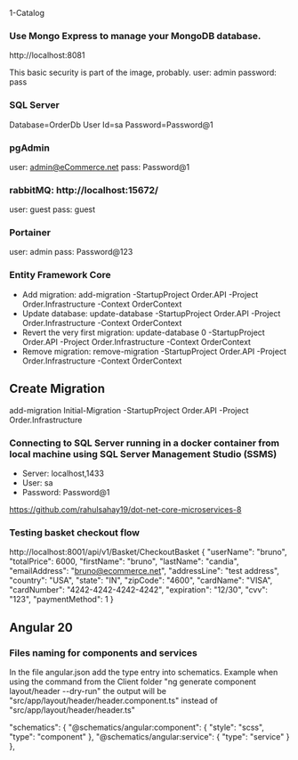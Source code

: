
1-Catalog

### Use Mongo Express to manage your MongoDB database.
http://localhost:8081

This basic security is part of the image, probably.
user: admin
password: pass

### SQL Server
Database=OrderDb
User Id=sa
Password=Password@1

### pgAdmin
user: admin@eCommerce.net
pass: Password@1

### rabbitMQ: http://localhost:15672/
user: guest
pass: guest

### Portainer
user: admin
pass: Password@123

### Entity Framework Core

- Add migration: add-migration <MigrationName> -StartupProject Order.API -Project Order.Infrastructure -Context OrderContext 
- Update database: update-database -StartupProject Order.API -Project Order.Infrastructure -Context OrderContext
- Revert the very first migration: update-database 0 -StartupProject Order.API -Project Order.Infrastructure -Context OrderContext
- Remove migration: remove-migration -StartupProject Order.API -Project Order.Infrastructure -Context OrderContext

## Create Migration

add-migration Initial-Migration -StartupProject Order.API -Project Order.Infrastructure

### Connecting to SQL Server running in a docker container from local machine using SQL Server Management Studio (SSMS)

- Server: localhost,1433
- User: sa
- Password: Password@1

https://github.com/rahulsahay19/dot-net-core-microservices-8

### Testing basket checkout flow

http://localhost:8001/api/v1/Basket/CheckoutBasket
{
  "userName": "bruno",
  "totalPrice": 6000,
  "firstName": "bruno",
  "lastName": "candia",
  "emailAddress": "bruno@ecommerce.net",
  "addressLine": "test address",
  "country": "USA",
  "state": "IN",
  "zipCode": "4600",
  "cardName": "VISA",
  "cardNumber": "4242-4242-4242-4242",
  "expiration": "12/30",
  "cvv": "123",
  "paymentMethod": 1
}

## Angular 20

### Files naming for components and services

In the file angular.json add the type entry into schematics. Example when using the command from the Client folder
"ng generate component layout/header --dry-run" the output will be "src/app/layout/header/header.component.ts" instead of "src/app/layout/header/header.ts"

"schematics": {
  "@schematics/angular:component": {
    "style": "scss",
    "type": "component"
  },
  "@schematics/angular:service": {
    "type": "service"
  }
},
